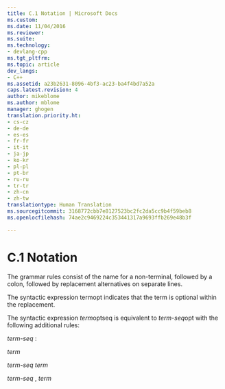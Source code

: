 ```yaml
---
title: C.1 Notation | Microsoft Docs
ms.custom: 
ms.date: 11/04/2016
ms.reviewer: 
ms.suite: 
ms.technology:
- devlang-cpp
ms.tgt_pltfrm: 
ms.topic: article
dev_langs:
- C++
ms.assetid: a23b2631-8096-4bf3-ac23-ba4f4bd7a52a
caps.latest.revision: 4
author: mikeblome
ms.author: mblome
manager: ghogen
translation.priority.ht:
- cs-cz
- de-de
- es-es
- fr-fr
- it-it
- ja-jp
- ko-kr
- pl-pl
- pt-br
- ru-ru
- tr-tr
- zh-cn
- zh-tw
translationtype: Human Translation
ms.sourcegitcommit: 3168772cbb7e8127523bc2fc2da5cc9b4f59beb8
ms.openlocfilehash: 74ae2c9469224c353441317a9693ffb269e48b3f

---
```

# C.1 Notation
The grammar rules consist of the name for a non-terminal, followed by a colon, followed by replacement alternatives on separate lines.  
  
 The syntactic expression termopt indicates that the term is optional within the replacement.  
  
 The syntactic expression *term*optseq is equivalent to *term-seq*opt with the following additional rules:  
  
 *term-seq* :  
  
 *term*  
  
 *term-seq term*  
  
 *term-seq* , *term*


<!--HONumber=Jan17_HO1-->


